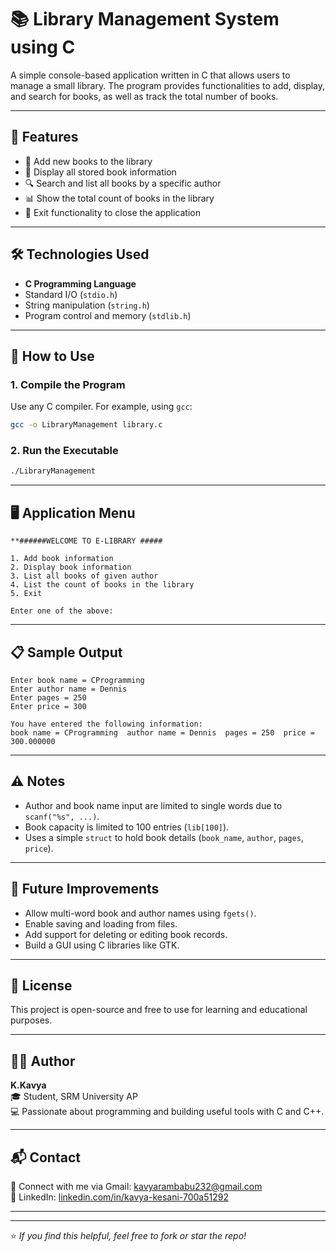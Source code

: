 # 📚 Library Management System using C

A simple console-based application written in C that allows users to manage a small library. The program provides functionalities to add, display, and search for books, as well as track the total number of books.

---

## 📌 Features

- 📖 Add new books to the library
- 🧾 Display all stored book information
- 🔍 Search and list all books by a specific author
- 📊 Show the total count of books in the library
- 🚪 Exit functionality to close the application

---

## 🛠️ Technologies Used

- **C Programming Language**
- Standard I/O (`stdio.h`)
- String manipulation (`string.h`)
- Program control and memory (`stdlib.h`)

---

## 🧾 How to Use

### 1. Compile the Program

Use any C compiler. For example, using `gcc`:

```bash
gcc -o LibraryManagement library.c
```

### 2. Run the Executable

```bash
./LibraryManagement
```

---

## 🖥️ Application Menu

```
**######WELCOME TO E-LIBRARY #####

1. Add book information
2. Display book information
3. List all books of given author
4. List the count of books in the library
5. Exit

Enter one of the above:
```

---

## 📋 Sample Output

```
Enter book name = CProgramming
Enter author name = Dennis
Enter pages = 250
Enter price = 300

You have entered the following information:
book name = CProgramming  author name = Dennis  pages = 250  price = 300.000000
```

---

## ⚠️ Notes

- Author and book name input are limited to single words due to `scanf("%s", ...)`.
- Book capacity is limited to 100 entries (`lib[100]`).
- Uses a simple `struct` to hold book details (`book_name`, `author`, `pages`, `price`).

---

## 🚀 Future Improvements

- Allow multi-word book and author names using `fgets()`.
- Enable saving and loading from files.
- Add support for deleting or editing book records.
- Build a GUI using C libraries like GTK.

---

## 📄 License

This project is open-source and free to use for learning and educational purposes.

---

## 🙋‍♀️ Author

**K.Kavya**  
🎓 Student, SRM University AP  
💻 Passionate about programming and building useful tools with C and C++.

---

## 📬 Contact

📧 Connect with me via Gmail: [kavyarambabu232@gmail.com](mailto:kavyarambabu232@gmail.com)  
🔗 LinkedIn: [linkedin.com/in/kavya-kesani-700a51292](https://www.linkedin.com/in/kavya-kesani-700a51292)

---

---

⭐ *If you find this helpful, feel free to fork or star the repo!*
